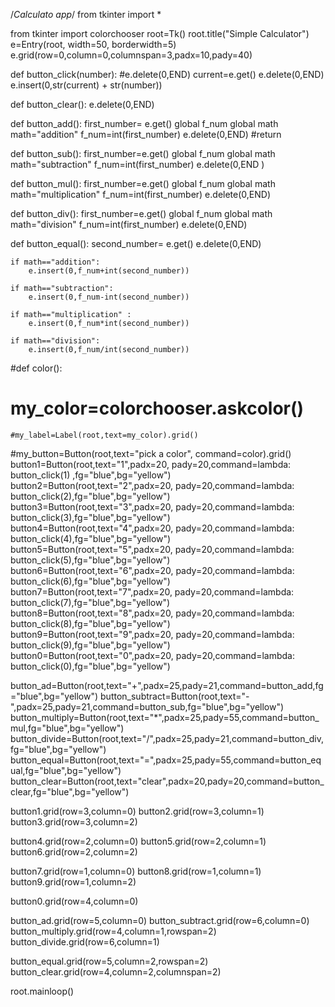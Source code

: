 /*Calculato app*/
from tkinter import *

from tkinter import colorchooser
root=Tk()
root.title("Simple Calculator")
e=Entry(root, width=50, borderwidth=5)
e.grid(row=0,column=0,columnspan=3,padx=10,pady=40)

def button_click(number):
    #e.delete(0,END)
    current=e.get()
    e.delete(0,END)
    e.insert(0,str(current) + str(number))

def button_clear():
    e.delete(0,END)

def button_add():
    first_number= e.get()
    global f_num
    global math
    math="addition"
    f_num=int(first_number)
    e.delete(0,END)
    #return

def button_sub():
    first_number=e.get()
    global f_num
    global math
    math="subtraction"
    f_num=int(first_number)
    e.delete(0,END )

def button_mul():
    first_number=e.get()
    global f_num
    global math
    math="multiplication"
    f_num=int(first_number)
    e.delete(0,END)

def button_div():
    first_number=e.get()
    global f_num
    global math
    math="division"
    f_num=int(first_number)
    e.delete(0,END)

def button_equal():
    second_number= e.get()
    e.delete(0,END)

    if math=="addition":
        e.insert(0,f_num+int(second_number))

    if math=="subtraction":
        e.insert(0,f_num-int(second_number))

    if math=="multiplication" :
        e.insert(0,f_num*int(second_number))

    if math=="division":
        e.insert(0,f_num/int(second_number))

#def color():
   # my_color=colorchooser.askcolor()
    #my_label=Label(root,text=my_color).grid()

#my_button=Button(root,text="pick a color", command=color).grid()
button1=Button(root,text="1",padx=20, pady=20,command=lambda: button_click(1) ,fg="blue",bg="yellow")
button2=Button(root,text="2",padx=20, pady=20,command=lambda: button_click(2),fg="blue",bg="yellow")
button3=Button(root,text="3",padx=20, pady=20,command=lambda: button_click(3),fg="blue",bg="yellow")
button4=Button(root,text="4",padx=20, pady=20,command=lambda: button_click(4),fg="blue",bg="yellow")
button5=Button(root,text="5",padx=20, pady=20,command=lambda: button_click(5),fg="blue",bg="yellow")
button6=Button(root,text="6",padx=20, pady=20,command=lambda: button_click(6),fg="blue",bg="yellow")
button7=Button(root,text="7",padx=20, pady=20,command=lambda: button_click(7),fg="blue",bg="yellow")
button8=Button(root,text="8",padx=20, pady=20,command=lambda: button_click(8),fg="blue",bg="yellow")
button9=Button(root,text="9",padx=20, pady=20,command=lambda: button_click(9),fg="blue",bg="yellow")
button0=Button(root,text="0",padx=20, pady=20,command=lambda: button_click(0),fg="blue",bg="yellow")

button_ad=Button(root,text="+",padx=25,pady=21,command=button_add,fg="blue",bg="yellow")
button_subtract=Button(root,text="-",padx=25,pady=21,command=button_sub,fg="blue",bg="yellow")
button_multiply=Button(root,text="*",padx=25,pady=55,command=button_mul,fg="blue",bg="yellow")
button_divide=Button(root,text="/",padx=25,pady=21,command=button_div,fg="blue",bg="yellow")
button_equal=Button(root,text="=",padx=25,pady=55,command=button_equal,fg="blue",bg="yellow")
button_clear=Button(root,text="clear",padx=20,pady=20,command=button_clear,fg="blue",bg="yellow")


button1.grid(row=3,column=0)
button2.grid(row=3,column=1)
button3.grid(row=3,column=2)

button4.grid(row=2,column=0)
button5.grid(row=2,column=1)
button6.grid(row=2,column=2)

button7.grid(row=1,column=0)
button8.grid(row=1,column=1)
button9.grid(row=1,column=2)

button0.grid(row=4,column=0)

button_ad.grid(row=5,column=0)
button_subtract.grid(row=6,column=0)
button_multiply.grid(row=4,column=1,rowspan=2)
button_divide.grid(row=6,column=1)

button_equal.grid(row=5,column=2,rowspan=2)
button_clear.grid(row=4,column=2,columnspan=2)



root.mainloop()
